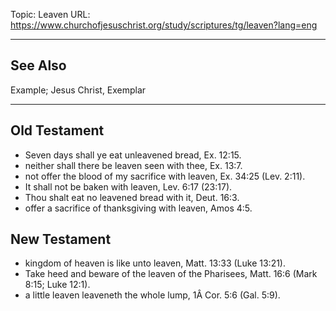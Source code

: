 Topic: Leaven
URL: https://www.churchofjesuschrist.org/study/scriptures/tg/leaven?lang=eng

---

## See Also

Example; Jesus Christ, Exemplar

---

## Old Testament

- Seven days shall ye eat unleavened bread, Ex. 12:15.
- neither shall there be leaven seen with thee, Ex. 13:7.
- not offer the blood of my sacrifice with leaven, Ex. 34:25 (Lev. 2:11).
- It shall not be baken with leaven, Lev. 6:17 (23:17).
- Thou shalt eat no leavened bread with it, Deut. 16:3.
- offer a sacrifice of thanksgiving with leaven, Amos 4:5.

## New Testament

- kingdom of heaven is like unto leaven, Matt. 13:33 (Luke 13:21).
- Take heed and beware of the leaven of the Pharisees, Matt. 16:6 (Mark 8:15; Luke 12:1).
- a little leaven leaveneth the whole lump, 1Â Cor. 5:6 (Gal. 5:9).

